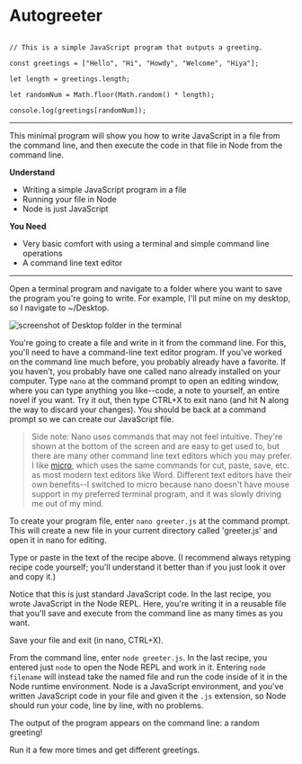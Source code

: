 # Autogreeter

````

// This is a simple JavaScript program that outputs a greeting. 

const greetings = ["Hello", "Hi", "Howdy", "Welcome", "Hiya"]; 

let length = greetings.length;

let randomNum = Math.floor(Math.random() * length);

console.log(greetings[randomNum]);

````

___

This minimal program will show you how to write JavaScript in a file from the command line, and then execute the code in that file in Node from the command line. 

**Understand**
* Writing a simple JavaScript program in a file
* Running your file in Node
* Node is just JavaScript

**You Need**
* Very basic comfort with using a terminal and simple command line operations
* A command line text editor

___

Open a terminal program and navigate to a folder where you want to save the program you're going to write. For example, I'll put mine on my desktop, so I navigate to ~/Desktop. 

![screenshot of Desktop folder in the terminal](https://github.com/bkager/Node-cookbook/assets/68086185/22b0d6c6-acb6-4165-b483-3c353db71e82)

You're going to create a file and write in it from the command line. For this, you'll need to have a command-line text editor program. If you've worked on the command line much before, you probably already have a favorite. If you haven't, you probably have one called nano already installed on your computer. Type ````nano```` at the command prompt to open an editing window, where you can type anything you like--code, a note to yourself, an entire novel if you want. Try it out, then type CTRL+X to exit nano (and hit N along the way to discard your changes). You should be back at a command prompt so we can create our JavaScript file. 

> Side note: Nano uses commands that may not feel intuitive. They're shown at the bottom of the screen and are easy to get used to, but there are many other command line text editors which you may prefer. I like [micro](https://micro-editor.github.io/), which uses the same commands for cut, paste, save, etc. as most modern text editors like Word. Different text editors have their own benefits--I switched to micro because nano doesn't have mouse support in my preferred terminal program, and it was slowly driving me out of my mind. 

To create your program file, enter `nano greeter.js` at the command prompt. This will create a new file in your current directory called 'greeter.js' and open it in nano for editing. 

Type or paste in the text of the recipe above. (I recommend always retyping recipe code yourself; you'll understand it better than if you just look it over and copy it.)

Notice that this is just standard JavaScript code. In the last recipe, you wrote JavaScript in the Node REPL. Here, you're writing it in a reusable file that you'll save and execute from the command line as many times as you want.

Save your file and exit (in nano, CTRL+X).

From the command line, enter `node greeter.js`. In the last recipe, you entered just `node` to open the Node REPL and work in it. Entering `node filename` will instead take the named file and run the code inside of it in the Node runtime environment. Node is a JavaScript environment, and you've written JavaScript code in your file and given it the `.js` extension, so Node should run your code, line by line, with no problems. 

The output of the program appears on the command line: a random greeting!

Run it a few more times and get different greetings. 

